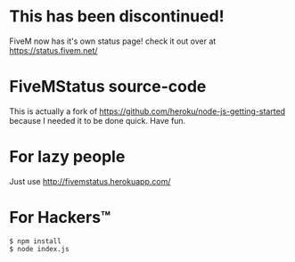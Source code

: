 # This has been discontinued!
FiveM now has it's own status page! check it out over at https://status.fivem.net/

# FiveMStatus source-code
This is actually a fork of https://github.com/heroku/node-js-getting-started because I needed it to be done quick. Have fun.

For lazy people
======
Just use http://fivemstatus.herokuapp.com/

For Hackers™
======
```
$ npm install
$ node index.js
```

